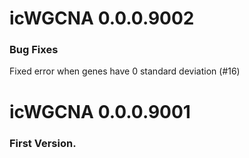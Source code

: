 # icWGCNA 0.0.0.9002

### Bug Fixes

Fixed error when genes have 0 standard deviation (#16)


# icWGCNA 0.0.0.9001

### First Version.

